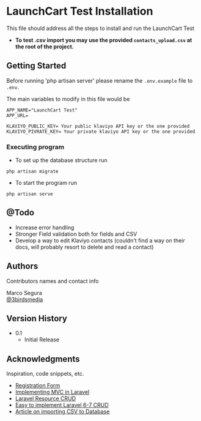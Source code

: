 # LaunchCart Test Installation

This file should address all the steps to install and run the LaunchCart Test
* **To test .csv import you may use the provided `contacts_upload.csv` at the root of the project.**


## Getting Started

Before running 'php artisan server' please rename the `.env.example` file to `.env`.

The main variables to modify in this file would be 

```
APP_NAME="LaunchCart Test"
APP_URL= 

KLAVIYO_PUBLIC_KEY= Your public klaviyo API key or the one provided 
KLAVIYO_PIVRATE_KEY= Your private klaviyo API key or the one provided 
```

### Executing program

* To set up the database structure run
```
php artisan migrate
```
* To start the program run 
```
php artisan serve
```

## @Todo

* Increase error handling
* Stronger Field validation both for fields and CSV
* Develop a way to edit Klaviyo contacts (couldn't find a way on their docs, will probably resort to delete and read a contact)


## Authors

Contributors names and contact info

Marco Segura  
[@3birdsmedia](https://twitter.com/3birdsmedia)

## Version History

* 0.1
    * Initial Release

## Acknowledgments

Inspiration, code snippets, etc.
* [Registration Form](https://vegibit.com/how-to-create-user-registration-in-laravel/)
* [Implementing MVC in Laravel](https://blog.pusher.com/laravel-mvc-use/)
* [Laravel Resource CRUD](https://scotch.io/tutorials/simple-laravel-crud-with-resource-controllers)
* [Easy to implement Laravel 6-7 CRUD](https://www.techiediaries.com/laravel/php-laravel-7-6-tutorial-crud-example-app-bootstrap-4-mysql-database/)
* [Article on importing CSV to Database](https://makitweb.com/import-csv-data-to-mysql-database-with-laravel/)
